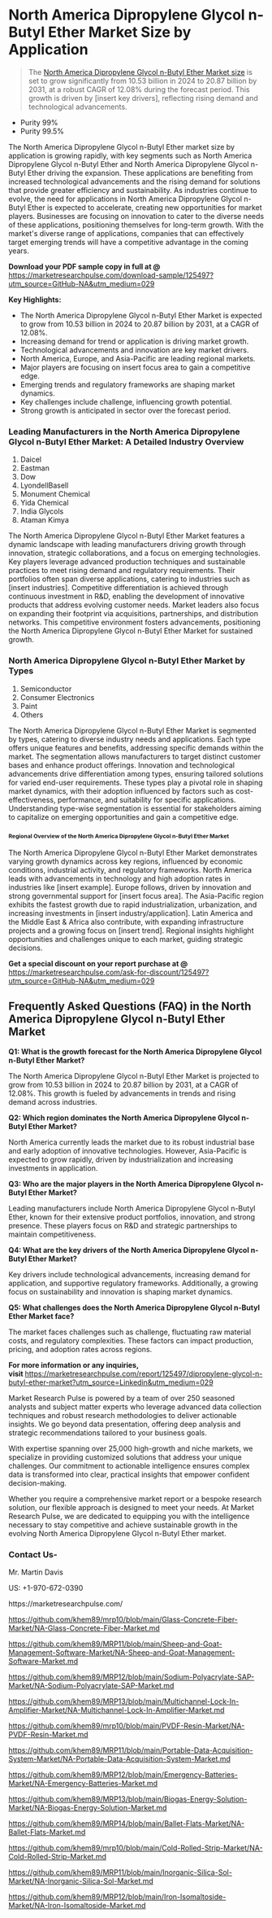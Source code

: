 <h1>North America Dipropylene Glycol n-Butyl Ether Market&nbsp;Size by Application</h1><blockquote><p>The <a href="https://marketresearchpulse.com/download-sample/125497?utm_source=GitHub-NA&amp;utm_medium=029">North America Dipropylene Glycol n-Butyl Ether Market size</a> is set to grow significantly from 10.53 billion in 2024 to 20.87 billion by 2031, at a robust CAGR of 12.08% during the forecast period. This growth is driven by [insert key drivers], reflecting rising demand and technological advancements.</p></blockquote><ul><li>Purity 99%<li> Purity 99.5%</li></ul><p>The North America Dipropylene Glycol n-Butyl Ether market size by application is growing rapidly, with key segments such as North America Dipropylene Glycol n-Butyl Ether and North America Dipropylene Glycol n-Butyl Ether driving the expansion. These applications are benefiting from increased technological advancements and the rising demand for solutions that provide greater efficiency and sustainability. As industries continue to evolve, the need for applications in North America Dipropylene Glycol n-Butyl Ether is expected to accelerate, creating new opportunities for market players. Businesses are focusing on innovation to cater to the diverse needs of these applications, positioning themselves for long-term growth. With the market's diverse range of applications, companies that can effectively target emerging trends will have a competitive advantage in the coming years.</p><p><strong>Download your PDF sample copy in full at @ </strong><a href="https://marketresearchpulse.com/download-sample/125497?utm_source=GitHub-NA&amp;utm_medium=029">https://marketresearchpulse.com/download-sample/125497?utm_source=GitHub-NA&amp;utm_medium=029</a></p><p><strong>Key Highlights: </strong></p><ul><li>The North America Dipropylene Glycol n-Butyl Ether Market is expected to grow from 10.53 billion in 2024 to 20.87 billion by 2031, at a CAGR of 12.08%.</li><li>Increasing demand for trend or application is driving market growth.</li><li>Technological advancements and innovation are key market drivers.</li><li>North America, Europe, and Asia-Pacific are leading regional markets.</li><li>Major players are focusing on insert focus area to gain a competitive edge.</li><li>Emerging trends and regulatory frameworks are shaping market dynamics.</li><li>Key challenges include challenge, influencing growth potential.</li><li>Strong growth is anticipated in sector over the forecast period.</li></ul><h3>Leading Manufacturers in the North America Dipropylene Glycol n-Butyl Ether Market: A Detailed Industry Overview</h3><ol><li>Daicel</li><li>Eastman</li><li>Dow</li><li>LyondellBasell</li><li>Monument Chemical</li><li>Yida Chemical</li><li>India Glycols</li><li>Ataman Kimya</li></ol><div class="flex max-w-full flex-col flex-grow"><div class="min-h-8 text-message flex w-full flex-col items-end gap-2 whitespace-normal break-words [.text-message+&amp;]:mt-5" dir="auto" data-message-author-role="assistant" data-message-id="fd8432e4-4910-450d-b182-61b7bfb0a01f" data-message-model-slug="gpt-4o"><div class="flex w-full flex-col gap-1 empty:hidden first:pt-[3px]"><div class="markdown prose w-full break-words dark:prose-invert light"><p>The North America Dipropylene Glycol n-Butyl Ether Market features a dynamic landscape with leading manufacturers driving growth through innovation, strategic collaborations, and a focus on emerging technologies. Key players leverage advanced production techniques and sustainable practices to meet rising demand and regulatory requirements. Their portfolios often span diverse applications, catering to industries such as [insert industries]. Competitive differentiation is achieved through continuous investment in R&amp;D, enabling the development of innovative products that address evolving customer needs. Market leaders also focus on expanding their footprint via acquisitions, partnerships, and distribution networks. This competitive environment fosters advancements, positioning the North America Dipropylene Glycol n-Butyl Ether Market for sustained growth.</p></div></div></div></div><h3>North America Dipropylene Glycol n-Butyl Ether Market by Types</h3><ol><li>Semiconductor<li> Consumer Electronics<li> Paint<li> Others</li></ol><div class="flex max-w-full flex-col flex-grow"><div class="min-h-8 text-message flex w-full flex-col items-end gap-2 whitespace-normal break-words [.text-message+&amp;]:mt-5" dir="auto" data-message-author-role="assistant" data-message-id="084470be-0bb7-4664-bddf-5156b4f41249" data-message-model-slug="gpt-4o-mini"><div class="flex w-full flex-col gap-1 empty:hidden first:pt-[3px]"><div class="markdown prose w-full break-words dark:prose-invert light"><p>The North America Dipropylene Glycol n-Butyl Ether Market is segmented by types, catering to diverse industry needs and applications. Each type offers unique features and benefits, addressing specific demands within the market. The segmentation allows manufacturers to target distinct customer bases and enhance product offerings. Innovation and technological advancements drive differentiation among types, ensuring tailored solutions for varied end-user requirements. These types play a pivotal role in shaping market dynamics, with their adoption influenced by factors such as cost-effectiveness, performance, and suitability for specific applications. Understanding type-wise segmentation is essential for stakeholders aiming to capitalize on emerging opportunities and gain a competitive edge.</p></div></div></div></div><h3><span style="font-size: 11px;">Regional Overview of the North America Dipropylene Glycol n-Butyl Ether Market</span></h3><div class="flex max-w-full flex-col flex-grow"><div class="min-h-8 text-message flex w-full flex-col items-end gap-2 whitespace-normal break-words [.text-message+&amp;]:mt-5" dir="auto" data-message-author-role="assistant" data-message-id="e9038762-ce64-4e30-91c9-9bd413514231" data-message-model-slug="gpt-4o-mini"><div class="flex w-full flex-col gap-1 empty:hidden first:pt-[3px]"><div class="markdown prose w-full break-words dark:prose-invert light"><p>The North America Dipropylene Glycol n-Butyl Ether Market demonstrates varying growth dynamics across key regions, influenced by economic conditions, industrial activity, and regulatory frameworks. North America leads with advancements in technology and high adoption rates in industries like [insert example]. Europe follows, driven by innovation and strong governmental support for [insert focus area]. The Asia-Pacific region exhibits the fastest growth due to rapid industrialization, urbanization, and increasing investments in [insert industry/application]. Latin America and the Middle East &amp; Africa also contribute, with expanding infrastructure projects and a growing focus on [insert trend]. Regional insights highlight opportunities and challenges unique to each market, guiding strategic decisions.</p></div></div></div></div><p><strong>Get a special discount on your report purchase at @ </strong><a href="https://marketresearchpulse.com/ask-for-discount/125497?utm_source=GitHub-NA&amp;utm_medium=029">https://marketresearchpulse.com/ask-for-discount/125497?utm_source=GitHub-NA&amp;utm_medium=029</a></p><h2>Frequently Asked Questions (FAQ) in the North America Dipropylene Glycol n-Butyl Ether Market</h2><p><strong>Q1: What is the growth forecast for the North America Dipropylene Glycol n-Butyl Ether Market?</strong></p><p>The North America Dipropylene Glycol n-Butyl Ether Market is projected to grow from 10.53 billion in 2024 to 20.87 billion by 2031, at a CAGR of 12.08%. This growth is fueled by advancements in trends and rising demand across industries.</p><p><strong>Q2: Which region dominates the North America Dipropylene Glycol n-Butyl Ether Market?</strong></p><p>North America currently leads the market due to its robust industrial base and early adoption of innovative technologies. However, Asia-Pacific is expected to grow rapidly, driven by industrialization and increasing investments in application.</p><p><strong>Q3: Who are the major players in the North America Dipropylene Glycol n-Butyl Ether Market?</strong></p><p>Leading manufacturers include North America Dipropylene Glycol n-Butyl Ether, known for their extensive product portfolios, innovation, and strong presence. These players focus on R&amp;D and strategic partnerships to maintain competitiveness.</p><p><strong>Q4: What are the key drivers of the North America Dipropylene Glycol n-Butyl Ether Market?</strong></p><p>Key drivers include technological advancements, increasing demand for application, and supportive regulatory frameworks. Additionally, a growing focus on sustainability and innovation is shaping market dynamics.</p><p><strong>Q5: What challenges does the North America Dipropylene Glycol n-Butyl Ether Market face?</strong></p><p>The market faces challenges such as challenge, fluctuating raw material costs, and regulatory complexities. These factors can impact production, pricing, and adoption rates across regions.</p><p><strong>For more information or any inquiries, visit&nbsp;</strong><a href="https://marketresearchpulse.com/report/125497/dipropylene-glycol-n-butyl-ether-market?utm_source=Linkedin&utm_medium=029">https://marketresearchpulse.com/report/125497/dipropylene-glycol-n-butyl-ether-market?utm_source=Linkedin&utm_medium=029</a></p><p>Market Research Pulse is powered by a team of over 250 seasoned analysts and subject matter experts who leverage advanced data collection techniques and robust research methodologies to deliver actionable insights. We go beyond data presentation, offering deep analysis and strategic recommendations tailored to your business goals.</p><p>With expertise spanning over 25,000 high-growth and niche markets, we specialize in providing customized solutions that address your unique challenges. Our commitment to actionable intelligence ensures complex data is transformed into clear, practical insights that empower confident decision-making.</p><p>Whether you require a comprehensive market report or a bespoke research solution, our flexible approach is designed to meet your needs. At Market Research Pulse, we are dedicated to equipping you with the intelligence necessary to stay competitive and achieve sustainable growth in the evolving North America Dipropylene Glycol n-Butyl Ether market.</p><h3><strong>Contact Us-</strong></h3><p>Mr. Martin Davis</p><p>US: +1-970-672-0390</p><p>https://marketresearchpulse.com/</p><p><a href="https://github.com/khem89/mrp10/blob/main/Glass-Concrete-Fiber-Market/NA-Glass-Concrete-Fiber-Market.md">https://github.com/khem89/mrp10/blob/main/Glass-Concrete-Fiber-Market/NA-Glass-Concrete-Fiber-Market.md</a></p><p><a href="https://github.com/khem89/MRP11/blob/main/Sheep-and-Goat-Management-Software-Market/NA-Sheep-and-Goat-Management-Software-Market.md">https://github.com/khem89/MRP11/blob/main/Sheep-and-Goat-Management-Software-Market/NA-Sheep-and-Goat-Management-Software-Market.md</a></p><p><a href="https://github.com/khem89/MRP12/blob/main/Sodium-Polyacrylate-SAP-Market/NA-Sodium-Polyacrylate-SAP-Market.md">https://github.com/khem89/MRP12/blob/main/Sodium-Polyacrylate-SAP-Market/NA-Sodium-Polyacrylate-SAP-Market.md</a></p><p><a href="https://github.com/khem89/MRP13/blob/main/Multichannel-Lock-In-Amplifier-Market/NA-Multichannel-Lock-In-Amplifier-Market.md">https://github.com/khem89/MRP13/blob/main/Multichannel-Lock-In-Amplifier-Market/NA-Multichannel-Lock-In-Amplifier-Market.md</a></p><p><a href="https://github.com/khem89/mrp10/blob/main/PVDF-Resin-Market/NA-PVDF-Resin-Market.md">https://github.com/khem89/mrp10/blob/main/PVDF-Resin-Market/NA-PVDF-Resin-Market.md</a></p><p><a href="https://github.com/khem89/MRP11/blob/main/Portable-Data-Acquisition-System-Market/NA-Portable-Data-Acquisition-System-Market.md">https://github.com/khem89/MRP11/blob/main/Portable-Data-Acquisition-System-Market/NA-Portable-Data-Acquisition-System-Market.md</a></p><p><a href="https://github.com/khem89/MRP12/blob/main/Emergency-Batteries-Market/NA-Emergency-Batteries-Market.md">https://github.com/khem89/MRP12/blob/main/Emergency-Batteries-Market/NA-Emergency-Batteries-Market.md</a></p><p><a href="https://github.com/khem89/MRP13/blob/main/Biogas-Energy-Solution-Market/NA-Biogas-Energy-Solution-Market.md">https://github.com/khem89/MRP13/blob/main/Biogas-Energy-Solution-Market/NA-Biogas-Energy-Solution-Market.md</a></p><p><a href="https://github.com/khem89/MRP14/blob/main/Ballet-Flats-Market/NA-Ballet-Flats-Market.md">https://github.com/khem89/MRP14/blob/main/Ballet-Flats-Market/NA-Ballet-Flats-Market.md</a></p><p><a href="https://github.com/khem89/mrp10/blob/main/Cold-Rolled-Strip-Market/NA-Cold-Rolled-Strip-Market.md">https://github.com/khem89/mrp10/blob/main/Cold-Rolled-Strip-Market/NA-Cold-Rolled-Strip-Market.md</a></p><p><a href="https://github.com/khem89/MRP11/blob/main/Inorganic-Silica-Sol-Market/NA-Inorganic-Silica-Sol-Market.md">https://github.com/khem89/MRP11/blob/main/Inorganic-Silica-Sol-Market/NA-Inorganic-Silica-Sol-Market.md</a></p><p><a href="https://github.com/khem89/MRP12/blob/main/Iron-Isomaltoside-Market/NA-Iron-Isomaltoside-Market.md">https://github.com/khem89/MRP12/blob/main/Iron-Isomaltoside-Market/NA-Iron-Isomaltoside-Market.md</a></p>
